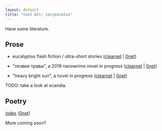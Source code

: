 ```yaml
---
layout: default
title: "text &lt; caryoscelus"
---
```


Have some literature.

## Prose

- eucalyptus flash fiction / ultra-short stories
  ([clearnet](https://caryoscelus.github.io/eucalyptus-ff) &#124;
  [0net](http://127.0.0.1:43110/1JecUbTPHudVR3fi6KMFwQNW2mT2L8H7dq/))

- "лезвие травы", a 2019 nanowrimo novel in progress
  ([clearnet](https://caryoscelus.github.io/lezvije-travy) &#124;
  [0net](http://127.0.0.1:43110/1LTGeNnnYq98h8zUcZaS4zZL63ZXZS8YcA/))

- "heavy bright sun", a novel in progress
  ([clearnet](https://caryoscelus.github.io/heavy-bright-sun/) &#124;
  [0net](http://127.0.0.1:43110/1HAB57aQRcLHoHb3ehHrh8SZT647VWVA28/))

TODO: take a look at scandia.

## Poetry

[index](https://caryoscelus.github.io/pppoetry/)
([0net](http://127.0.0.1:43110/1QDEpSBxTXiZ4ak9m9ATAVAy1SSLiRrxKs/))

More coming soon?
